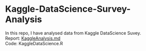 # Kaggle-DataScience-Survey-Analysis
In this repo, I have analysed data from Kaggle DataScience Suvey. <br>
Report:  	[KaggleAnalysis.md](KaggleAnalysis.md) <br>
Code: KaggleDataScience.R <br>
